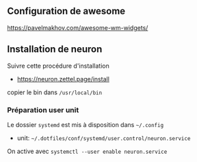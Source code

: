 
## Configuration de awesome

https://pavelmakhov.com/awesome-wm-widgets/

## Installation de neuron 

Suivre cette procédure d'installation
- https://neuron.zettel.page/install

copier le bin dans `/usr/local/bin`

### Préparation user unit

Le dossier `systemd` est mis à disposition dans `~/.config`
- unit: `~/.dotfiles/conf/systemd/user.control/neuron.service`

On active avec `systemctl --user enable neuron.service`


